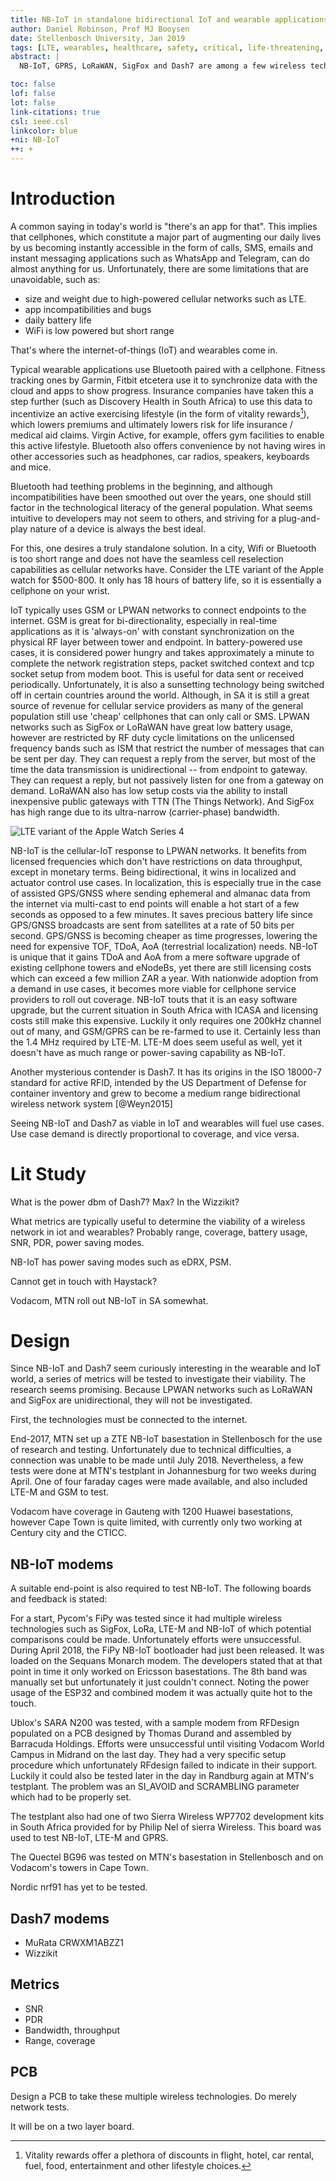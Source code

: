 ```yaml
---
title: NB-IoT in standalone bidirectional IoT and wearable applications
author: Daniel Robinson, Prof MJ Booysen
date: Stellenbosch University, Jan 2019
tags: [LTE, wearables, healthcare, safety, critical, life-threatening, SDR, NB-IoT, Dash7, localization]
abstract: |
  NB-IoT, GPRS, LoRaWAN, SigFox and Dash7 are among a few wireless technologies contending for a niche in the IoT and wearable sphere. Building a standalone application in actuator control and localized use cases requires bi-directionality. This leaves NB-IoT and Dash7. This paper outlines why NB-IoT is the best technology to take into the future.

toc: false
lof: false
lot: false
link-citations: true
csl: ieee.csl
linkcolor: blue
+ni: NB-IoT
++: +
---
```


# Introduction

A common saying in today's world is "there's an app for that". This implies that cellphones, which constitute a major part of augmenting our daily lives by us becoming instantly accessible in the form of calls, SMS, emails and instant messaging applications such as WhatsApp and Telegram, can do almost anything for us. Unfortunately, there are some limitations that are unavoidable, such as:

- size and weight due to high-powered cellular networks such as LTE.
- app incompatibilities and bugs
- daily battery life
- WiFi is low powered but short range

That's where the internet-of-things (IoT) and wearables come in. 

Typical wearable applications use Bluetooth paired with a cellphone. Fitness tracking ones by Garmin, Fitbit etcetera use it to synchronize data with the cloud and apps to show progress. Insurance companies have taken this a step further (such as Discovery Health in South Africa) to use this data to incentivize an active exercising lifestyle (in the form of vitality rewards[^vitality]), which lowers premiums and ultimately lowers risk for life insurance / medical aid claims. Virgin Active, for example, offers gym facilities to enable this active lifestyle. Bluetooth also offers convenience by not having wires in other accessories such as headphones, car radios, speakers, keyboards and mice.

[^vitality]: Vitality rewards offer a plethora of discounts in flight, hotel, car rental, fuel, food, entertainment and other lifestyle choices. 

Bluetooth had teething problems in the beginning, and although incompatibilities have been smoothed out over the years, one should still factor in the technological literacy of the general population. What seems intuitive to developers may not seem to others, and striving for a plug-and-play nature of a device is always the best ideal.

For this, one desires a truly standalone solution. In a city, Wifi or Bluetooth is too short range and does not have the seamless cell reselection capabilities as cellular networks have. Consider the LTE variant of the Apple watch for $500-800. It only has 18 hours of battery life, so it is essentially a cellphone on your wrist.

IoT typically uses GSM or LPWAN networks to connect endpoints to the internet. GSM is great for bi-directionality, especially in  real-time applications as it is 'always-on' with constant synchronization on the physical RF layer between tower and endpoint. In battery-powered use cases, it is considered power hungry and takes approximately a minute to complete the network registration steps, packet switched context and tcp socket setup from modem boot. This is useful for data sent or received periodically. Unfortunately, it is also a sunsetting technology being switched off in certain countries around the world. Although, in SA it is still a great source of revenue for cellular service providers as many of the general population still use 'cheap' cellphones that can only call or SMS. LPWAN networks such as SigFox or LoRaWAN have great low battery usage, however are restricted by RF duty cycle limitations on the unlicensed frequency bands such as ISM that restrict the number of messages that can be sent per day. They can request a reply from the server, but most of the time the data transmission is unidirectional -- from endpoint to gateway. They can request a reply, but not passively listen for one from a gateway on demand. LoRaWAN also has low setup costs via the ability to install inexpensive public gateways with TTN (The Things Network). And SigFox has high range due to its ultra-narrow (carrier-phase) bandwidth.

![LTE variant of the Apple Watch Series 4](C:\GIT\masters\thesis\images\applewatch.JPG)

NB-IoT is the cellular-IoT response to LPWAN networks. It benefits from licensed frequencies which don't have restrictions on data throughput, except in monetary terms. Being bidirectional, it wins in localized and actuator control use cases. In localization, this is especially true in the case of assisted GPS/GNSS where sending ephemeral and almanac data from the internet via multi-cast to end points will enable a hot start of a few seconds as opposed to a few minutes. It saves precious battery life since GPS/GNSS broadcasts are sent from satellites at a rate of 50 bits per second. GPS/GNSS is becoming cheaper as time progresses, lowering the need for expensive TOF, TDoA, AoA (terrestrial localization) needs. NB-IoT is unique that it gains TDoA and AoA from a mere software upgrade of existing cellphone towers and eNodeBs, yet there are still licensing costs which can exceed a few million ZAR a year. With nationwide adoption from a demand in use cases, it becomes more viable for cellphone service providers to roll out coverage. NB-IoT touts that it is an easy software upgrade, but the current situation in South Africa with ICASA and licensing costs still make this expensive. Luckily it only requires one 200kHz channel out of many, and GSM/GPRS can be re-farmed to use it. Certainly less than the 1.4 MHz required by LTE-M. LTE-M does seem useful as well, yet it doesn't have as much range or power-saving capability as NB-IoT.

Another mysterious contender is Dash7. It has its origins in the ISO 18000-7 standard for active RFID, intended by the US Department of Defense for container inventory and grew to become a medium range bidirectional wireless network system [@Weyn2015]

Seeing NB-IoT and Dash7 as viable in IoT and wearables will fuel use cases. Use case demand is directly proportional to coverage, and vice versa.

# Lit Study

What is the power dbm of Dash7? Max? In the Wizzikit?

What metrics are typically useful to determine the viability of a wireless network in iot and wearables? Probably range, coverage, battery usage, SNR, PDR, power saving modes.

NB-IoT has power saving modes such as eDRX, PSM.

Cannot get in touch with Haystack?

Vodacom, MTN roll out NB-IoT in SA somewhat.

# Design

Since NB-IoT and Dash7 seem curiously interesting in the wearable and IoT world, a series of metrics will be tested to investigate their viability. The research seems promising. Because LPWAN networks such as LoRaWAN and SigFox are unidirectional, they will not be investigated.

First, the technologies must be connected to the internet.

End-2017, MTN set up a ZTE NB-IoT basestation in Stellenbosch for the use of research and testing. Unfortunately due to technical difficulties, a connection was unable to be made until July 2018. Nevertheless, a few tests were done at MTN's testplant in Johannesburg for two weeks during April. One of four faraday cages were made available, and also included LTE-M and GSM to test.

Vodacom have coverage in Gauteng with 1200 Huawei basestations, however Cape Town is quite limited, with currently only two working at Century city and the CTICC.

## NB-IoT modems

A suitable end-point is also required to test NB-IoT. The following boards and feedback is stated:

For a start, Pycom's FiPy was tested since it had multiple wireless technologies such as SigFox, LoRa, LTE-M and NB-IoT of which potential comparisons could be made. Unfortunately efforts were unsuccessful. During April 2018, the FiPy NB-IoT bootloader had just been released. It was loaded on the Sequans Monarch modem. The developers stated that at that point in time it only worked on Ericsson basestations. The 8th band was manually set but unfortunately it just couldn't connect. Noting the power usage of the ESP32 and combined modem it was actually quite hot to the touch.

Ublox's SARA N200 was tested, with a sample modem from RFDesign populated on a PCB designed by Thomas Durand and assembled by Barracuda Holdings. Efforts were unsuccessful until  visiting Vodacom World Campus in Midrand on the last day. They had a very specific setup procedure which unfortunately RFdesign failed to indicate in their support. Luckily it could also be tested later in the day in Randburg again at MTN's testplant. The problem was an SI_AVOID and SCRAMBLING parameter which had to be properly set.

The testplant also had one of two Sierra Wireless WP7702 development kits in South Africa provided for by Philip Nel of sierra Wireless. This board was used to test NB-IoT, LTE-M and GPRS.

The Quectel BG96 was tested on MTN's basestation in Stellenbosch and on Vodacom's towers in Cape Town.

Nordic nrf91 has yet to be tested.

## Dash7 modems

* MuRata CRWXM1ABZZ1
* Wizzikit

## Metrics

* SNR
* PDR
* Bandwidth, throughput
* Range, coverage



## PCB

Design a PCB to take these multiple wireless technologies. Do merely network tests.

It will be on a two layer board.